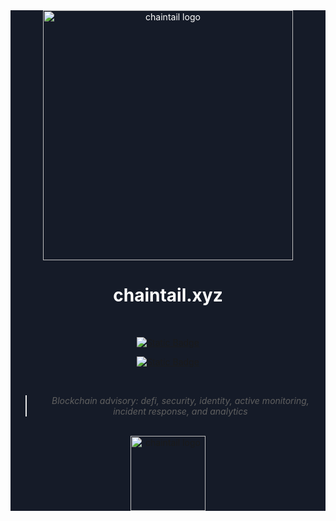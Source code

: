 <div align="center" style="background-color: #151b28; color: #ffffff">
  <a href="https://chaintail.xyz"></a>
    <img src="https://github.com/chaintail-xyz/.github/raw/master/profile/chaintail_logo.svg" height="400px" alt="chaintail logo"/>
  <br/>

  <h1><strong> chaintail.xyz </strong></h1>


  <br/>

[![Static Badge](https://img.shields.io/badge/Visit-Official%20Website?style=for-the-badge&logo=googlechrome&logoColor=%23ffffff&label=Official%20Website&color=%23F52A00)](https://chaintail.xyz)

[![Static Badge](https://img.shields.io/badge/Follow-%40chaintail_xyz?style=for-the-badge&logo=X&logoColor=%23ffffff&label=Follow&color=%2344cc11)](https://twitter.com/chaintail_xyz)


  <br/>
  
>*Blockchain advisory: defi, security, identity, active monitoring, incident response, and analytics*
  <br/>

  <a href="https://chaintail.xyz">
    <img src="https://github.com/chaintail-xyz/.github/raw/master/profile/chaintail_text_logo.svg" height="120px" alt="chaintail logo"/>
  </a>

</div>
